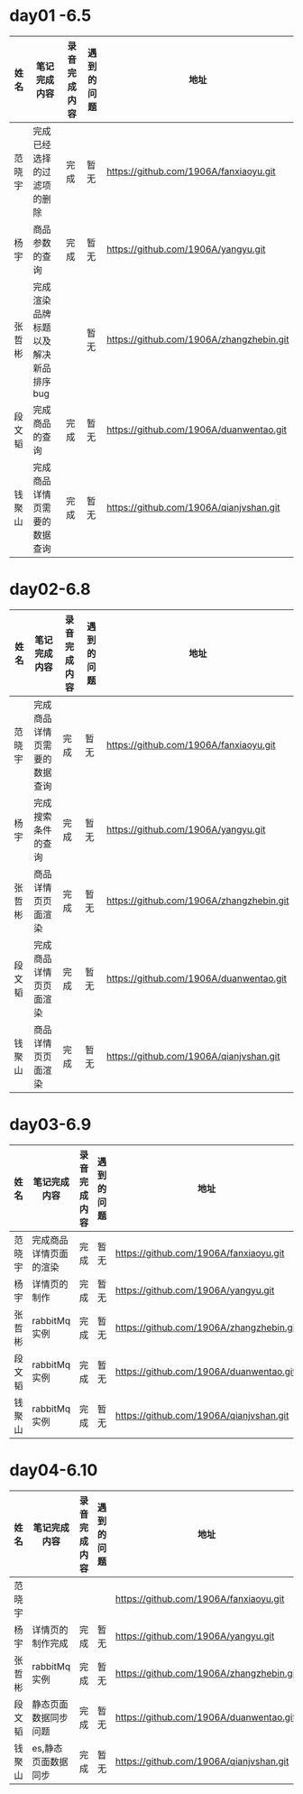 # day01 -6.5

| 姓名   | 笔记完成内容                        | 录音完成内容 | 遇到的问题 | 地址                                     |
| ------ | ----------------------------------- | ------------ | ---------- | ---------------------------------------- |
| 范晓宇 | 完成已经选择的过滤项的删除          | 完成         | 暂无       | https://github.com/1906A/fanxiaoyu.git   |
| 杨宇   | 商品参数的查询                      | 完成         | 暂无       | https://github.com/1906A/yangyu.git      |
| 张哲彬 | 完成渲染品牌标题以及解决新品排序bug |              | 暂无       | https://github.com/1906A/zhangzhebin.git |
| 段文韬 | 完成商品的查询                      | 完成         | 暂无       | https://github.com/1906A/duanwentao.git  |
| 钱聚山 | 完成商品详情页需要的数据查询        | 完成         | 暂无       | https://github.com/1906A/qianjvshan.git  |

# day02-6.8

| 姓名   | 笔记完成内容                 | 录音完成内容 | 遇到的问题 | 地址                                     |
| ------ | ---------------------------- | ------------ | ---------- | ---------------------------------------- |
| 范晓宇 | 完成商品详情页需要的数据查询 | 完成         | 暂无       | https://github.com/1906A/fanxiaoyu.git   |
| 杨宇   | 完成搜索条件的查询           | 完成         | 暂无       | https://github.com/1906A/yangyu.git      |
| 张哲彬 | 商品详情页页面渲染           | 完成         | 暂无       | https://github.com/1906A/zhangzhebin.git |
| 段文韬 | 完成商品详情页页面渲染       | 完成         | 暂无       | https://github.com/1906A/duanwentao.git  |
| 钱聚山 | 商品详情页页面渲染           | 完成         | 暂无       | https://github.com/1906A/qianjvshan.git  |

# day03-6.9

| 姓名   | 笔记完成内容           | 录音完成内容 | 遇到的问题 | 地址                                     |
| ------ | ---------------------- | ------------ | ---------- | ---------------------------------------- |
| 范晓宇 | 完成商品详情页面的渲染 | 完成         | 暂无       | https://github.com/1906A/fanxiaoyu.git   |
| 杨宇   | 详情页的制作           | 完成         | 暂无       | https://github.com/1906A/yangyu.git      |
| 张哲彬 | rabbitMq实例           | 完成         | 暂无       | https://github.com/1906A/zhangzhebin.git |
| 段文韬 | rabbitMq实例           | 完成         | 暂无       | https://github.com/1906A/duanwentao.git  |
| 钱聚山 | rabbitMq实例           | 完成         | 暂无       | https://github.com/1906A/qianjvshan.git  |

# day04-6.10

| 姓名   | 笔记完成内容         | 录音完成内容 | 遇到的问题 | 地址                                     |
| ------ | -------------------- | ------------ | ---------- | ---------------------------------------- |
| 范晓宇 |                      |              |            | https://github.com/1906A/fanxiaoyu.git   |
| 杨宇   | 详情页的制作完成     | 完成         | 暂无       | https://github.com/1906A/yangyu.git      |
| 张哲彬 | rabbitMq实例         | 完成         | 暂无       | https://github.com/1906A/zhangzhebin.git |
| 段文韬 | 静态页面数据同步问题 | 完成         | 暂无       | https://github.com/1906A/duanwentao.git  |
| 钱聚山 | es,静态页面数据同步  | 完成         | 暂无       | https://github.com/1906A/qianjvshan.git  |

